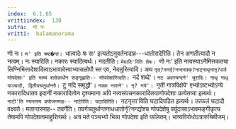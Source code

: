 ```yaml
---
index:  6.1.65
vrittiindex:  130
sutra:  णो नः
vritti:  balamanorama 
---
```


णो नः। `ण' इति षष्ठ�न्तं। `धात्वादेः षः सः' इत्यतोऽनुवर्तनादाह---धातोरादेरिति। तेन अणतीत्यादौ न नत्वम्। नः स्यादिति। नकारः स्यादित्यर्थः। नदतीति। `मेघादि'रिति शेषः। `णो नः' इति नत्वस्याऽनैमित्तकतया लिण्निमित्तादेशादित्वाऽभावादेत्त्वाभ्यासलोपौ स्त एव, नेदतुरित्यादि। अथ `नृत्?ननर्द्?नन्दनक्क्?नाट्नाथृनानृ?वर्ज णोपदेशाः' इति भाष्यं श्लोकार्धेन सङ्गृह्णाति-- णोपदेशास्त्विति। `नर्द शब्दे'। `नट अवस्यन्दने' चुरादिः। नाथृ नाधृ याञ्चादौ, द्वितीयचतुर्थान्तौ। `टु नदि समृद्धौ'। `नक्क नाशने'। नृ? नये'। `नृती गात्रविक्षेपे' एभ्योऽष्टभ्योऽन्ये णकारादिधातव इदानीं नकारादित्वेन दृश्यमाना अपि नत्वसंपन्ननकारादितयाणोपदेशाः प्रत्येतव्या इत्यर्थः। `नाटी'ति ण्यन्तस्य प्रयोजनमाह-- नाटेरिति। घटादिरिति। `नटनृत्ता'विति घटादिपठित इत्यर्थः। तत्फलं घटादौ वक्ष्यते। मतान्तरमाह-- तवर्गेति। तवर्गचतुर्थान्तनाधधातोर्नृ?नन्द्योश्च णोपदेशेषु पर्युदासाऽभावमङ्गीकृत्य तेषामपि णोपदेशत्वमाहुरित्यर्थः। अत्र मते पञ्चभ्यो भिन्ना णोपदेशा इति फलितम्। भाष्यविरोधोऽत्रारुचिबीजम्। 

